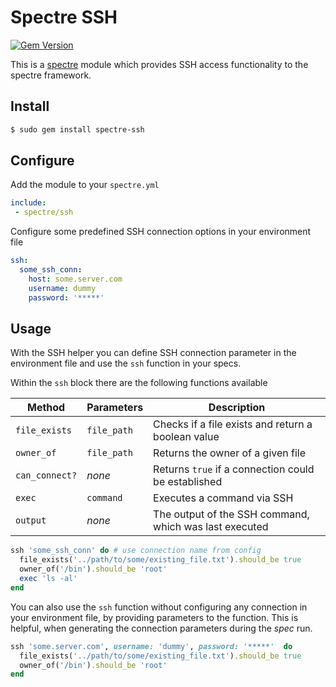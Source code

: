 # Spectre SSH

[![Gem Version](https://badge.fury.io/rb/spectre-ssh.svg)](https://badge.fury.io/rb/spectre-ssh)

This is a [spectre](https://github.com/ionos-spectre/spectre-core) module which provides SSH access functionality to the spectre framework.

## Install

```bash
$ sudo gem install spectre-ssh
```

## Configure

Add the module to your `spectre.yml`

```yml
include:
 - spectre/ssh
```

Configure some predefined SSH connection options in your environment file

```yml
ssh:
  some_ssh_conn:
    host: some.server.com
    username: dummy
    password: '*****'
```

## Usage

With the SSH helper you can define SSH connection parameter in the environment file and use the `ssh` function in your specs.

Within the `ssh` block there are the following functions available

| Method | Parameters | Description |
| -------| ---------- | ----------- |
| `file_exists` | `file_path` | Checks if a file exists and return a boolean value |
| `owner_of` | `file_path` | Returns the owner of a given file |
| `can_connect?` | _none_ | Returns `true` if a connection could be established |
| `exec` | `command` | Executes a command via SSH |
| `output` | _none_ | The output of the SSH command, which was last executed |


```ruby
ssh 'some_ssh_conn' do # use connection name from config
  file_exists('../path/to/some/existing_file.txt').should_be true
  owner_of('/bin').should_be 'root'
  exec 'ls -al'
end
```

You can also use the `ssh` function without configuring any connection in your environment file, by providing parameters to the function.
This is helpful, when generating the connection parameters during the *spec* run.

```ruby
ssh 'some.server.com', username: 'dummy', password: '*****'  do
  file_exists('../path/to/some/existing_file.txt').should_be true
  owner_of('/bin').should_be 'root'
end
```
